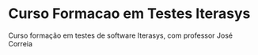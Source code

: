 # Curso Formacao em Testes Iterasys
 Curso formação em testes de software Iterasys, com professor José Correia
